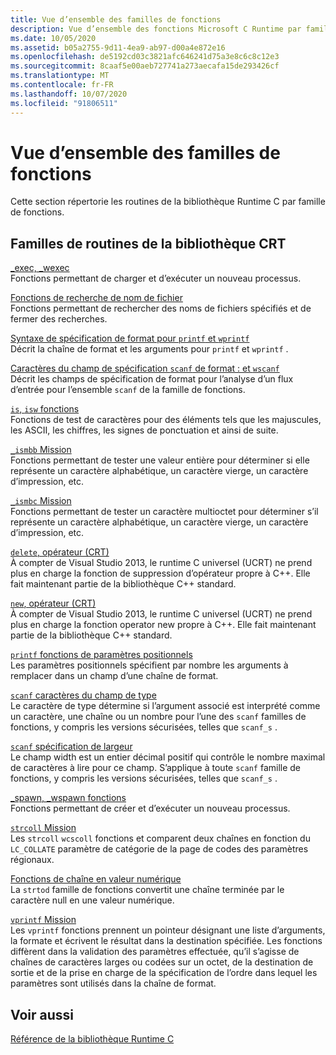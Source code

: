 ```yaml
---
title: Vue d’ensemble des familles de fonctions
description: Vue d’ensemble des fonctions Microsoft C Runtime par famille.
ms.date: 10/05/2020
ms.assetid: b05a2755-9d11-4ea9-ab97-d00a4e872e16
ms.openlocfilehash: de5192cd03c3821afc646241d75a3e8c6c8c12e3
ms.sourcegitcommit: 8caaf5e00aeb727741a273aecafa15de293426cf
ms.translationtype: MT
ms.contentlocale: fr-FR
ms.lasthandoff: 10/07/2020
ms.locfileid: "91806511"
---
```

# <a name="function-family-overview"></a>Vue d’ensemble des familles de fonctions

Cette section répertorie les routines de la bibliothèque Runtime C par famille de fonctions.

## <a name="crt-library-routine-families"></a>Familles de routines de la bibliothèque CRT

[_exec, _wexec](exec-wexec-functions.md)\
Fonctions permettant de charger et d’exécuter un nouveau processus.

[Fonctions de recherche de nom de fichier](filename-search-functions.md)\
Fonctions permettant de rechercher des noms de fichiers spécifiés et de fermer des recherches.

[Syntaxe de spécification de format pour `printf` et `wprintf`](format-specification-syntax-printf-and-wprintf-functions.md)\
Décrit la chaîne de format et les arguments pour `printf` et `wprintf` .

[Caractères du champ de spécification `scanf` de format : et `wscanf`](format-specification-fields-scanf-and-wscanf-functions.md)\
Décrit les champs de spécification de format pour l’analyse d’un flux d’entrée pour l’ensemble `scanf` de la famille de fonctions.

[`is`, `isw` fonctions](is-isw-routines.md)\
Fonctions de test de caractères pour des éléments tels que les majuscules, les ASCII, les chiffres, les signes de ponctuation et ainsi de suite.

[`_ismbb` Mission](ismbb-routines.md)\
Fonctions permettant de tester une valeur entière pour déterminer si elle représente un caractère alphabétique, un caractère vierge, un caractère d’impression, etc.

[`_ismbc` Mission](ismbc-routines.md)\
Fonctions permettant de tester un caractère multioctet pour déterminer s’il représente un caractère alphabétique, un caractère vierge, un caractère d’impression, etc.

[`delete`, opérateur (CRT)](delete-operator-crt.md)\
À compter de Visual Studio 2013, le runtime C universel (UCRT) ne prend plus en charge la fonction de suppression d’opérateur propre à C++. Elle fait maintenant partie de la bibliothèque C++ standard.

[`new`, opérateur (CRT)](new-operator-crt.md)\
À compter de Visual Studio 2013, le runtime C universel (UCRT) ne prend plus en charge la fonction operator new propre à C++. Elle fait maintenant partie de la bibliothèque C++ standard.

[`printf` fonctions de paramètres positionnels](printf-p-positional-parameters.md)\
Les paramètres positionnels spécifient par nombre les arguments à remplacer dans un champ d’une chaîne de format.

[`scanf` caractères du champ de type](scanf-type-field-characters.md)\
Le caractère de type détermine si l’argument associé est interprété comme un caractère, une chaîne ou un nombre pour l’une des `scanf` familles de fonctions, y compris les versions sécurisées, telles que `scanf_s` .

[`scanf` spécification de largeur](scanf-width-specification.md)\
Le champ width est un entier décimal positif qui contrôle le nombre maximal de caractères à lire pour ce champ. S’applique à toute `scanf` famille de fonctions, y compris les versions sécurisées, telles que `scanf_s` .

[_spawn, _wspawn fonctions](spawn-wspawn-functions.md)\
Fonctions permettant de créer et d’exécuter un nouveau processus.

[`strcoll` Mission](strcoll-functions.md)\
Les `strcoll` `wcscoll` fonctions et comparent deux chaînes en fonction du `LC_COLLATE` paramètre de catégorie de la page de codes des paramètres régionaux.

[Fonctions de chaîne en valeur numérique](string-to-numeric-value-functions.md)\
La `strtod` famille de fonctions convertit une chaîne terminée par le caractère null en une valeur numérique.

[`vprintf` Mission](vprintf-functions.md)\
Les `vprintf` fonctions prennent un pointeur désignant une liste d’arguments, la formate et écrivent le résultat dans la destination spécifiée. Les fonctions diffèrent dans la validation des paramètres effectuée, qu’il s’agisse de chaînes de caractères larges ou codées sur un octet, de la destination de sortie et de la prise en charge de la spécification de l’ordre dans lequel les paramètres sont utilisés dans la chaîne de format.

## <a name="see-also"></a>Voir aussi

[Référence de la bibliothèque Runtime C](c-run-time-library-reference.md)